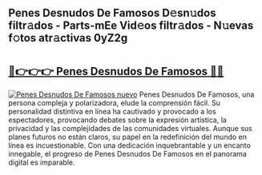 ## Penes Desnudos De Famosos D𝚎sn𝚞dos filtr𝚊dos - Parts-mEe Vid𝚎os filtr𝚊dos - N𝚞evas f𝚘tos atr𝚊ctivas 0yZ2g

# <h2><a href="http://mb8ni9m.tromn.icu/?c=Penes+Desnudos+De+Famosos">🔗👉👉👉 Penes Desnudos De Famosos 🔗🔗</a></h2>

[![Penes Desnudos De Famosos nuevo](https://i.imgur.com/pEAQMta.gif)](http://mb8ni9m.tromn.icu/?c=Penes+Desnudos+De+Famosos)
Penes Desnudos De Famosos, una persona compleja y polarizadora, elude la comprensión fácil. Su personalidad distintiva en línea ha cautivado y provocado a los espectadores, provocando debates sobre la expresión artística, la privacidad y las complejidades de las comunidades virtuales. Aunque sus planes futuros no están claros, su papel en la redefinición del mundo en línea es incuestionable. Con una dedicación inquebrantable y un encanto innegable, el progreso de Penes Desnudos De Famosos en el panorama digital es imparable.

